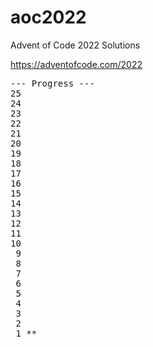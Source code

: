 # aoc2022

Advent of Code 2022 Solutions

https://adventofcode.com/2022
<pre>
--- Progress ---
25 
24 
23 
22 
21 
20 
19 
18 
17 
16 
15 
14 
13 
12 
11 
10 
 9 
 8 
 7 
 6 
 5 
 4 
 3 
 2 
 1 **
</pre>